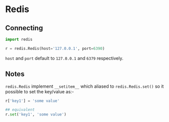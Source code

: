 # Redis

## Connecting

```python
import redis

r = redis.Redis(host='127.0.0.1', port=6390)
```

`host` and `port` default to `127.0.0.1` and `6379` respectively.

## Notes

`redis.Redis` implement `__setitem__` which aliased to `redis.Redis.set()` so it possible to set the key/value as:-

```python
r['key1'] = 'some value'

## equivalent
r.set('key1', 'some value')
```

